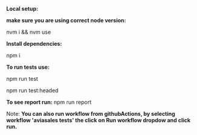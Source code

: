 **Local setup:**

**make sure you are using correct node version:**

nvm i && nvm use

**Install dependencies:**

npm i

**To run tests use:**

npm run test

npm run test:headed

**To see report run:**
npm run report

Note: **You can also run workflow from githubActions, by selecting workflow 'aviasales tests' the click on Run workflow dropdow and click run.**
